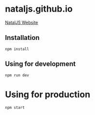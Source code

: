 # nataljs.github.io
[NatalJS Website](http://nataljs.github.io)

## Installation

`npm install`

## Using for development

`npm run dev`

# Using for production

`npm start`
